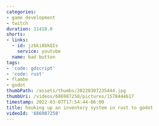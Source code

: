 ```yaml
---
categories:
- game development
- twitch
duration: 11410.0
shorts:
- links:
  - id: jzbki8bkQIs
    service: youtube
  name: bad button
tags:
- 'code: gdscript'
- 'code: rust'
- flambe
- godot
thumbPath: /assets/thumbs/20220307235444.jpg
thumbUri: /videos/686987258/pictures/1578444617
timestamp: 2022-03-07T17:54:44-06:00
title: hooking up an inventory system in rust to godot
videoId: '686987258'
---
```

